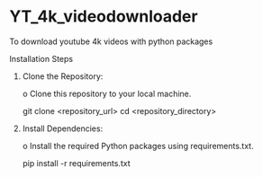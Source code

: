 # YT_4k_videodownloader
To download youtube 4k videos with python packages

Installation Steps
1.	Clone the Repository:
 
    o	Clone this repository to your local machine.

    git clone <repository_url>
    cd <repository_directory>

   
3.	Install Dependencies:

    o	Install the required Python packages using requirements.txt.

    pip install -r requirements.txt
